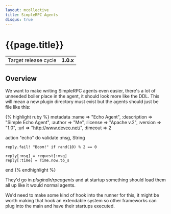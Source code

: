 ```yaml
---
layout: mcollective
title: SimpleRPC Agents
disqus: true
---
```


# {{page.title}}

|                    |         |
|--------------------|---------|
|Target release cycle|**1.0.x**|

## Overview
We want to make writing SimpleRPC agents even easier, there's a lot of unneeded boiler place in the agent, it should
look more like the DDL.  This will mean a new plugin directory must exist but the agents should just be file like
this:

{% highlight ruby %}
metadata    :name        => "Echo Agent",
            :description => "Simple Echo Agent",
            :author      => "Me",
            :license     => "Apache v.2",
            :version     => "1.0",
            :url         => "http://www.devco.net/",
            :timeout     => 2

action "echo" do
    validate :msg, String

    reply.fail! "Boom!" if rand(10) % 2 == 0

    reply[:msg] = request[:msg]
    reply[:time] = Time.now.to_s
end
{% endhighlight %}

They'd go in _plugindir/rpcagents_ and at startup something should load them all up like it would normal agents.

We'd need to make some kind of hook into the runner for this, it might be worth making that hook an extendable
system so other frameworks can plug into the main and have their startups executed.
